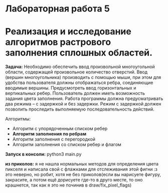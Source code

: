 # Лабораторная работа 5
# Реализация и исследование алгоритмов растрового заполнения сплошных областей.
**Задача:**  Необходимо обеспечить ввод произвольной многоугольной области, содержащей произвольное
количество отверстий. Ввод (вершин многоугольника) производить с помощью мыши, при этом для
удобства пользователя должны отображаться ребра, соединяющие вводимые вершины. Предусмотреть
ввод горизонтальных и вертикальных ребер.
Пользователь должен иметь возможность задания цвета заполнения.
Работа программы должна предусматривать два режима – с задержкой и без задержки.
Режим с задержкой должен позволить проследить выполняемую последовательность действий.

Алгоритмы:

- Алгоритм с упорядоченным списком ребер
- **Алгоритм заполнения по ребрам**
- Алгоритм заполнения с перегородкой
- Алгоритм заполнения со списком ребер и флагом

**Запуск в консоли:** python3 main.py


**из приколов:** я не нашла нормальных методов для определения цвета пикселя и написала свой с флажками для отслеживания этой фигни :з это неверно, но робит, хотя не без приколов(если вы нарисуете фигуру, закрасите, а потом ещё дорисуете где-то в друго месте, то оно крашнется, так как я это не починив в draw/fix_pixel_flags)